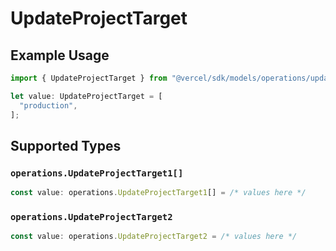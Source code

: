 # UpdateProjectTarget

## Example Usage

```typescript
import { UpdateProjectTarget } from "@vercel/sdk/models/operations/updateproject.js";

let value: UpdateProjectTarget = [
  "production",
];
```

## Supported Types

### `operations.UpdateProjectTarget1[]`

```typescript
const value: operations.UpdateProjectTarget1[] = /* values here */
```

### `operations.UpdateProjectTarget2`

```typescript
const value: operations.UpdateProjectTarget2 = /* values here */
```

